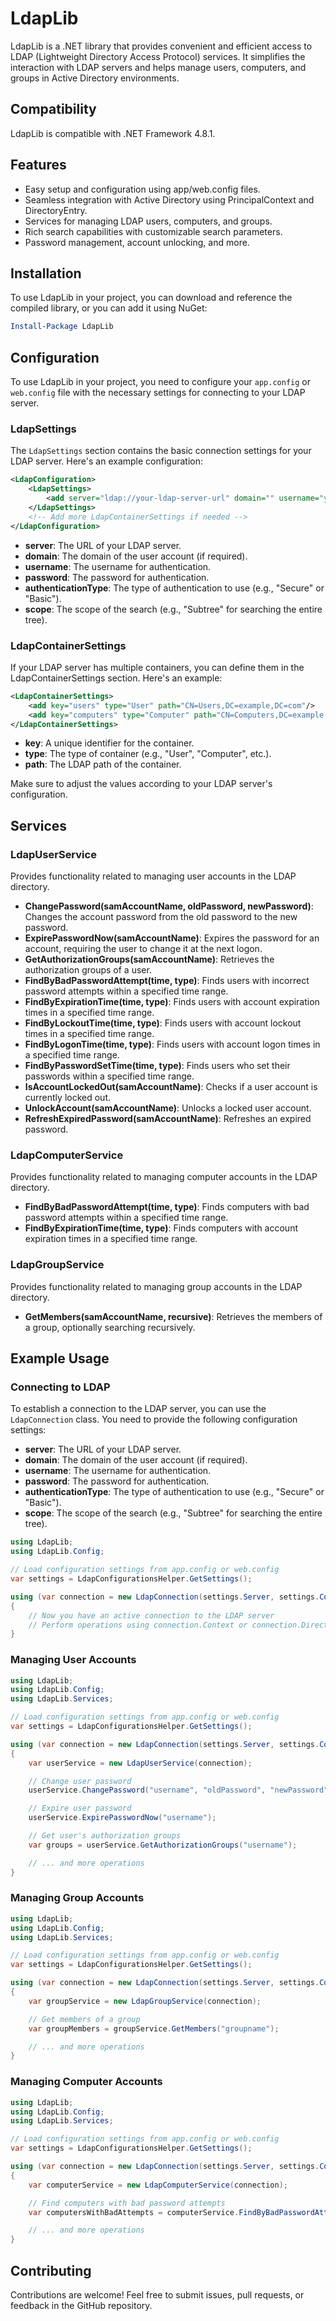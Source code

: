 # LdapLib

LdapLib is a .NET library that provides convenient and efficient access to LDAP (Lightweight Directory Access Protocol) services. It simplifies the interaction with LDAP servers and helps manage users, computers, and groups in Active Directory environments.

## Compatibility

LdapLib is compatible with .NET Framework 4.8.1.

## Features

- Easy setup and configuration using app/web.config files.
- Seamless integration with Active Directory using PrincipalContext and DirectoryEntry.
- Services for managing LDAP users, computers, and groups.
- Rich search capabilities with customizable search parameters.
- Password management, account unlocking, and more.

## Installation

To use LdapLib in your project, you can download and reference the compiled library, or you can add it using NuGet:

```powershell
Install-Package LdapLib
```

## Configuration

To use LdapLib in your project, you need to configure your `app.config` or `web.config` file with the necessary settings for connecting to your LDAP server.

### LdapSettings

The `LdapSettings` section contains the basic connection settings for your LDAP server. Here's an example configuration:

```xml
<LdapConfiguration>
    <LdapSettings>
        <add server="ldap://your-ldap-server-url" domain="" username="your-username" password="your-password" authenticationType="Secure" scope="Subtree"/>
    </LdapSettings>
    <!-- Add more LdapContainerSettings if needed -->
</LdapConfiguration>
```
- **server**: The URL of your LDAP server.
- **domain**: The domain of the user account (if required).
- **username**: The username for authentication.
- **password**: The password for authentication.
- **authenticationType**: The type of authentication to use (e.g., "Secure" or "Basic").
- **scope**: The scope of the search (e.g., "Subtree" for searching the entire tree).

### LdapContainerSettings

If your LDAP server has multiple containers, you can define them in the LdapContainerSettings section. Here's an example:

```xml
<LdapContainerSettings>
    <add key="users" type="User" path="CN=Users,DC=example,DC=com"/>
    <add key="computers" type="Computer" path="CN=Computers,DC=example,DC=com"/>
</LdapContainerSettings>
```
- **key**: A unique identifier for the container.
- **type**: The type of container (e.g., "User", "Computer", etc.).
- **path**: The LDAP path of the container.

Make sure to adjust the values according to your LDAP server's configuration.

## Services

### LdapUserService
Provides functionality related to managing user accounts in the LDAP directory.

- **ChangePassword(samAccountName, oldPassword, newPassword)**: Changes the account password from the old password to the new password.
- **ExpirePasswordNow(samAccountName)**: Expires the password for an account, requiring the user to change it at the next logon.
- **GetAuthorizationGroups(samAccountName)**: Retrieves the authorization groups of a user.
- **FindByBadPasswordAttempt(time, type)**: Finds users with incorrect password attempts within a specified time range.
- **FindByExpirationTime(time, type)**: Finds users with account expiration times in a specified time range.
- **FindByLockoutTime(time, type)**: Finds users with account lockout times in a specified time range.
- **FindByLogonTime(time, type)**: Finds users with account logon times in a specified time range.
- **FindByPasswordSetTime(time, type)**: Finds users who set their passwords within a specified time range.
- **IsAccountLockedOut(samAccountName)**: Checks if a user account is currently locked out.
- **UnlockAccount(samAccountName)**: Unlocks a locked user account.
- **RefreshExpiredPassword(samAccountName)**: Refreshes an expired password.

### LdapComputerService
Provides functionality related to managing computer accounts in the LDAP directory.

- **FindByBadPasswordAttempt(time, type)**: Finds computers with bad password attempts within a specified time range.
- **FindByExpirationTime(time, type)**: Finds computers with account expiration times in a specified time range.

### LdapGroupService
Provides functionality related to managing group accounts in the LDAP directory.

- **GetMembers(samAccountName, recursive)**: Retrieves the members of a group, optionally searching recursively.

## Example Usage

### Connecting to LDAP

To establish a connection to the LDAP server, you can use the `LdapConnection` class. You need to provide the following configuration settings:

- **server**: The URL of your LDAP server.
- **domain**: The domain of the user account (if required).
- **username**: The username for authentication.
- **password**: The password for authentication.
- **authenticationType**: The type of authentication to use (e.g., "Secure" or "Basic").
- **scope**: The scope of the search (e.g., "Subtree" for searching the entire tree).

```csharp
using LdapLib;
using LdapLib.Config;

// Load configuration settings from app.config or web.config
var settings = LdapConfigurationsHelper.GetSettings();

using (var connection = new LdapConnection(settings.Server, settings.Container, settings.Domain, settings.Username, settings.Password, settings.AuthenticationType))
{
    // Now you have an active connection to the LDAP server
    // Perform operations using connection.Context or connection.DirectoryEntry
}
```

### Managing User Accounts

```csharp
using LdapLib;
using LdapLib.Config;
using LdapLib.Services;

// Load configuration settings from app.config or web.config
var settings = LdapConfigurationsHelper.GetSettings();

using (var connection = new LdapConnection(settings.Server, settings.Container, settings.Domain, settings.Username, settings.Password, settings.AuthenticationType))
{
    var userService = new LdapUserService(connection);

    // Change user password
    userService.ChangePassword("username", "oldPassword", "newPassword");

    // Expire user password
    userService.ExpirePasswordNow("username");

    // Get user's authorization groups
    var groups = userService.GetAuthorizationGroups("username");

    // ... and more operations
}
```

### Managing Group Accounts

```csharp
using LdapLib;
using LdapLib.Config;
using LdapLib.Services;

// Load configuration settings from app.config or web.config
var settings = LdapConfigurationsHelper.GetSettings();

using (var connection = new LdapConnection(settings.Server, settings.Container, settings.Domain, settings.Username, settings.Password, settings.AuthenticationType))
{
    var groupService = new LdapGroupService(connection);

    // Get members of a group
    var groupMembers = groupService.GetMembers("groupname");

    // ... and more operations
}
```

### Managing Computer Accounts

```csharp
using LdapLib;
using LdapLib.Config;
using LdapLib.Services;

// Load configuration settings from app.config or web.config
var settings = LdapConfigurationsHelper.GetSettings();

using (var connection = new LdapConnection(settings.Server, settings.Container, settings.Domain, settings.Username, settings.Password, settings.AuthenticationType))
{
    var computerService = new LdapComputerService(connection);

    // Find computers with bad password attempts
    var computersWithBadAttempts = computerService.FindByBadPasswordAttempt(DateTime.Now, MatchType.Equals);

    // ... and more operations
}
```

## Contributing

Contributions are welcome! Feel free to submit issues, pull requests, or feedback in the GitHub repository.

